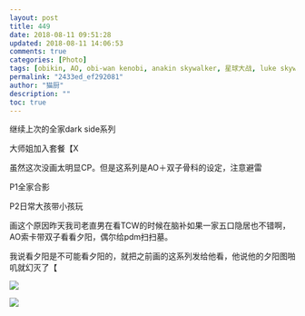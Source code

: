 ```yaml
---
layout: post
title: 449
date: 2018-08-11 09:51:28
updated: 2018-08-11 14:06:53
comments: true
categories: [Photo]
tags: [obikin, AO, obi-wan kenobi, anakin skywalker, 星球大战, luke skywalker, Leia Organa, ahsoka tano, 银河骨科]
permalink: "2433ed_ef292081"
author: "猫厨"
description: ""
toc: true
---
```


<p>继续上次的全家dark side系列</p> 
<p>大师姐加入套餐【X</p> 
<p>虽然这次没画太明显CP。但是这系列是AO＋双子骨科的设定，注意避雷</p> 
<p>P1全家合影</p> 
<p>P2日常大孩带小孩玩</p> 
<p>画这个原因昨天我司老直男在看TCW的时候在脑补如果一家五口隐居也不错啊，AO索卡带双子看看夕阳，偶尔给pdm扫扫墓。</p> 
<p>我说看夕阳是不可能看夕阳的，就把之前画的这系列发给他看，他说他的夕阳图啪叽就幻灭了【</p>

![](/img/img_cVZNdzJtQk9JV2RLQks5TXQyKzZQdkFMN0JIOW5XTjhzRStMdi9vOUZjRG1GaEtHZUFYcHhBPT0.jpg)

![](/img/img_cVZNdzJtQk9JV2ZOeWhLbjBBamVPRDhSdFYxNTFwaTBnK0hZNlhzSmVYNWluaWcxT0xhZXN3PT0.jpg)